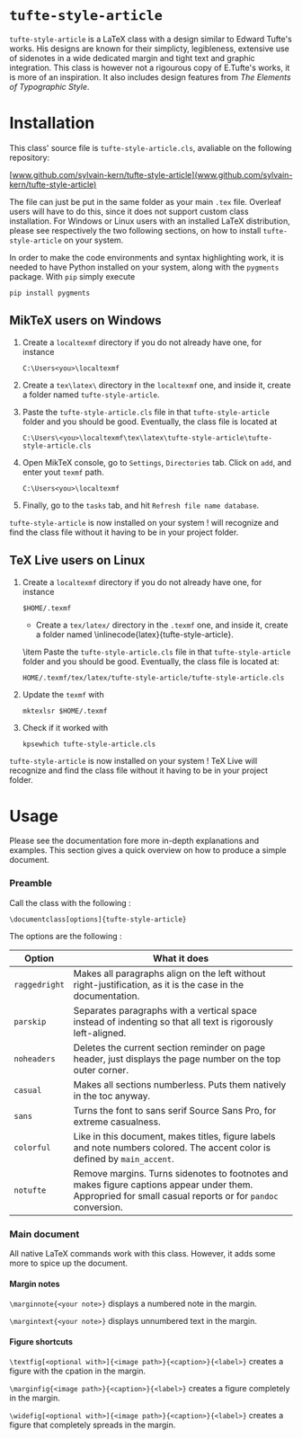 # `tufte-style-article`

`tufte-style-article` is a LaTeX class with a design similar to Edward Tufte's works. His designs are known for their simplicty, legibleness, extensive use of sidenotes in a wide dedicated margin and tight text and graphic integration. This class is however not a rigourous copy of E.Tufte's works, it is more of an inspiration. It also includes design features from *The Elements of Typographic Style*.


# Installation

This class' source file is `tufte-style-article.cls`, avaliable on the
following repository:

[www.github.com/sylvain-kern/tufte-style-article](www.github.com/sylvain-kern/tufte-style-article)

The file can just be put in the same folder as your main `.tex` file.
Overleaf users will have to do this, since it does not support custom
class installation. For Windows or Linux users with an installed LaTeX
distribution, please see respectively the two following sections, on how
to install `tufte-style-article` on your system.

In order to make the code environments and syntax highlighting work, it
is needed to have Python installed on your system, along with the
`pygments` package. With `pip` simply execute

```
pip install pygments
```

##  MikTeX users on Windows

1.  Create a `localtexmf` directory if you do not already have one,
    for instance
    ```
    C:\Users<you>\localtexmf
    ```

2.  Create a `tex\latex\` directory in the
    `localtexmf` one, and inside it, create a folder named `tufte-style-article`.

3.  Paste the `tufte-style-article.cls` file in that `tufte-style-article`
    folder and you should be good. Eventually, the class file is located at
    ```
    C:\Users\<you>\localtexmf\tex\latex\tufte-style-article\tufte-style-article.cls
    ```

4.  Open MikTeX console, go to `Settings`,
    `Directories` tab. Click on `add`, and enter yout `texmf` path.
    ```
    C:\Users<you>\localtexmf
    ```

5.  Finally, go to the `tasks` tab, and hit
    `Refresh file name database`.

`tufte-style-article` is now installed on your system ! will recognize
and find the class file without it having to be in your project folder.

## TeX Live users on Linux

1.  Create a `localtexmf` directory if you do not already have one, for
    instance

    ```
    $HOME/.texmf
    ```

    - Create a `tex/latex/` directory in the `.texmf` one, and inside it, create a folder named \inlinecode{latex}{tufte-style-article}.

    \item Paste the `tufte-style-article.cls` file in that `tufte-style-article` folder and you should be good. Eventually, the class file is located at:

    ```
    HOME/.texmf/tex/latex/tufte-style-article/tufte-style-article.cls
    ```

2.  Update the `texmf` with
    ```
    mktexlsr $HOME/.texmf
    ```

3.  Check if it worked with

    ```
    kpsewhich tufte-style-article.cls
    ```

`tufte-style-article` is now installed on your system ! TeX Live will
recognize and find the class file without it having to be in your
project folder.


# Usage

Please see the documentation fore more in-depth explanations and examples. This section gives a quick overview on how to produce a simple document.


### Preamble

Call the class with the following :
```
\documentclass[options]{tufte-style-article}
```

The options are the following :

| Option            | What it does      |
|---                |---                |
|`raggedright`      | Makes all paragraphs align on the left        without right-justification, as it is the case in the documentation. |
|`parskip`          | Separates paragraphs with a vertical space instead of indenting so that all text is rigorously left-aligned. |
| `noheaders`       | Deletes the current section reminder on page header, just displays the page number on the top outer corner. |
| `casual`          | Makes all sections numberless. Puts them natively in the toc anyway. |
| `sans`            | Turns the font to sans serif Source Sans Pro, for extreme casualness. |
| `colorful`        | Like in this document, makes titles, figure labels and note numbers colored. The accent color is defined by `main_accent`. |
| `notufte`         | Remove margins. Turns sidenotes to footnotes and makes figure captions appear under them. Appropried for small casual reports or for `pandoc` conversion. |


### Main document

All native LaTeX commands work with this class. However, it adds some more to spice up the document.

#### Margin notes

`\marginnote{<your note>}` displays a numbered note in the margin.

`\margintext{<your note>}` displays unnumbered text in the margin.

#### Figure shortcuts

`\textfig[<optional with>]{<image path>}{<caption>}{<label>}` creates a figure with the cpation in the margin.

`\marginfig{<image path>}{<caption>}{<label>}` creates a figure completely in the margin.

`\widefig[<optional with>]{<image path>}{<caption>}{<label>}` creates a figure that completely spreads in the margin.


